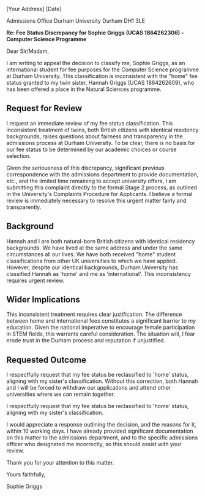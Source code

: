 [Your Address]
[Date]

Admissions Office
Durham University
Durham DH1 3LE

**Re: Fee Status Discrepancy for Sophie Griggs (UCAS 1864262306) - Computer Science Programme**

Dear Sir/Madam,

I am writing to appeal the decision to classify me, Sophie Griggs, as an international student for fee purposes for the Computer Science programme at Durham University. This classification is inconsistent with the "home" fee status granted to my twin sister, Hannah Griggs (UCAS 1864262609), who has been offered a place in the Natural Sciences programme.

## Request for Review

I request an immediate review of my fee status classification. This inconsistent treatment of twins, both British citizens with identical residency backgrounds, raises questions about fairness and transparency in the admissions process at Durham University. To be clear, there is no basis for our fee status to be determined by our academic choices or course selection.

Given the seriousness of this discrepancy, significant previous correspondence with the admissions department to provide documentation, etc., and the limited time remaining to accept university offers, I am submitting this complaint directly to the formal Stage 2 process, as outlined in the University's Complaints Procedure for Applicants. I believe a formal review is immediately necessary to resolve this urgent matter fairly and transparently.

## Background

Hannah and I are both natural-born British citizens with identical residency backgrounds. We have lived at the same address and under the same circumstances all our lives. We have both received "home" student classifications from other UK universities to which we have applied. However, despite our identical backgrounds, Durham University has classified Hannah as 'home' and me as 'international'. This inconsistency requires urgent review.

## Wider Implications

This inconsistent treatment requires clear justification. The difference between home and international fees constitutes a significant barrier to *my* education. Given the national imperative to encourage female participation in STEM fields, this warrants careful consideration. The situation will, I fear erode trust in the Durham process and reputation if unjustified.

## Requested Outcome

I respectfully request that my fee status be reclassified to 'home' status, aligning with my sister's classification. Without this correction, both Hannah and I will be forced to withdraw our applications and attend other universities where we can remain together. 


I respectfully request that my fee status be reclassified to 'home' status, aligning with my sister's classification.

I would appreciate a response outlining the decision, and the reasons for it, within 10 working days. I have already provided significant documentation on this matter to the admissions department, and to the specific admissions officer who designated me incorrectly, so this should assist with your review.

Thank you for your attention to this matter.

Yours faithfully,

Sophie Griggs
